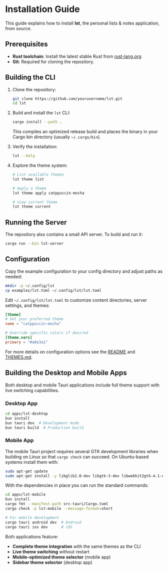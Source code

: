 # Installation Guide

This guide explains how to install **lst**, the personal lists & notes application, from source.

## Prerequisites

- **Rust toolchain**: Install the latest stable Rust from [rust-lang.org](https://www.rust-lang.org/tools/install).
- **Git**: Required for cloning the repository.

## Building the CLI

1. Clone the repository:

   ```bash
   git clone https://github.com/yourusername/lst.git
   cd lst
   ```

2. Build and install the `lst` CLI:

   ```bash
   cargo install --path .
   ```

   This compiles an optimized release build and places the binary in your Cargo bin directory (usually `~/.cargo/bin`).

3. Verify the installation:

   ```bash
   lst --help
   ```

4. Explore the theme system:

   ```bash
   # List available themes
   lst theme list
   
   # Apply a theme
   lst theme apply catppuccin-mocha
   
   # View current theme
   lst theme current
   ```

## Running the Server

The repository also contains a small API server. To build and run it:

```bash
cargo run --bin lst-server
```

## Configuration

Copy the example configuration to your config directory and adjust paths as needed:

```bash
mkdir -p ~/.config/lst
cp examples/lst.toml ~/.config/lst/lst.toml
```

Edit `~/.config/lst/lst.toml` to customize content directories, server settings, and themes:

```toml
[theme]
# Set your preferred theme
name = "catppuccin-mocha"

# Override specific colors if desired
[theme.vars]
primary = "#a6e3a1"
```

For more details on configuration options see the [README](../README.md) and [THEMES.md](../THEMES.md).

## Building the Desktop and Mobile Apps

Both desktop and mobile Tauri applications include full theme support with live switching capabilities.

### Desktop App

```bash
cd apps/lst-desktop
bun install
bun tauri dev  # Development mode
bun tauri build  # Production build
```

### Mobile App

The mobile Tauri project requires several GTK development libraries when building on Linux so that `cargo check` can succeed. On Ubuntu-based systems install them with:

```bash
sudo apt-get update
sudo apt-get install -y libglib2.0-dev libgtk-3-dev libwebkit2gtk-4.1-dev
```

With the dependencies in place you can run the standard commands:

```bash
cd apps/lst-mobile
bun install
cargo fmt --manifest-path src-tauri/Cargo.toml
cargo check -p lst-mobile --message-format=short

# For mobile development
cargo tauri android dev  # Android
cargo tauri ios dev      # iOS
```

Both applications feature:
- **Complete theme integration** with the same themes as the CLI
- **Live theme switching** without restart
- **Mobile-optimized theme selector** (mobile app)
- **Sidebar theme selector** (desktop app)
